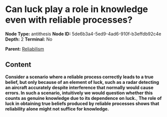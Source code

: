 # Can luck play a role in knowledge even with reliable processes?

**Node Type:** antithesis
**Node ID:** 5de6b3a4-5ed9-4ad6-910f-b3effdb92c4e
**Depth:** 2
**Terminal:** No

**Parent:** [Reliabilism](reliabilism.md)

## Content

**Consider a scenario where a reliable process correctly leads to a true belief, but only because of an element of luck, such as a radar detecting an aircraft accurately despite interference that normally would cause errors. In such a scenario, intuitively we would question whether this counts as genuine knowledge due to its dependence on luck.**, **The role of luck in obtaining true beliefs produced by reliable processes shows that reliability alone might not suffice for knowledge.**
